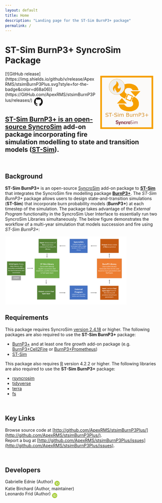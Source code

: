 ```yaml
---
layout: default
title: Home
description: "Landing page for the ST-Sim BurnP3+ package"
permalink: /
---
```


# **ST-Sim BurnP3+** SyncroSim Package

<img align="right" style="padding: 13px" width="180" src="assets/images/logo/stsimBurnP3Plus_large.png">
[![GitHub release](https://img.shields.io/github/v/release/ApexRMS/stsimBurnP3Plus.svg?style=for-the-badge&color=d68a06)](https://GitHub.com/ApexRMS/stsimBurnP3Plus/releases/)    <a href="https://github.com/ApexRMS/stsimBurnP3Plus"><img align="middle" style="padding: 1px" width="30" src="assets/images/logo/github-trans2.png">
<br>

## **ST-Sim BurnP3+** is an open-source [SyncroSim](https://syncrosim.com/) add-on package incorporating fire simulation modelling to state and transition models ([**ST-Sim**](https://docs.stsim.net/getting_started/overview.html)).

<br>

## Background

**ST-Sim BurnP3+** is an open-source [SyncroSim](https://syncrosim.com/) add-on package to [**ST-Sim**](https://docs.stsim.net/getting_started/overview.html) that integrates the SyncroSim fire modelling package [**BurnP3+**](https://burnp3.github.io/BurnP3Plus/). The _ST-Sim BurnP3+_ package allows users to design state-and-transition simulations (**ST-Sim**) that incorporate burn probability models (**BurnP3+**) at each timestep of the simulation. The package takes advantage of the _External Program_ functionality in the SyncroSim User Interface to essentially run two SyncroSim Libraries simultaneously. The below figure demonstrates the workflow of a multi-year simulation that models succession and fire using _ST-Sim BurnP3+_:

<img align="middle" style="padding: 1px" width="400" src="assets/images/multi-year-sim-flowchart.png">

<br>

## Requirements

This package requires SyncroSim [version 2.4.18](https://syncrosim.com/download/) or higher. The following packages are also required to use the **ST-Sim BurnP3+** package:

- [BurnP3+](https://github.com/BurnP3/BurnP3Plus) and at least one fire growth add-on package (e.g. [BurnP3+Cell2Fire](https://github.com/BurnP3/BurnP3PlusCell2Fire) or [BurnP3+Prometheus](https://github.com/BurnP3/BurnP3PlusPrometheus))
- [ST-Sim](https://github.com/ApexRMS/stsim)

This package also requires [R](https://cran.r-project.org/bin/windows/base/) version 4.2.2 or higher. The following libraries are also required to use the **ST-Sim BurnP3+** package:

- [rsyncrosim](https://syncrosim.github.io/rsyncrosim/)
- [tidyverse](https://www.tidyverse.org/)
- [terra](https://rspatial.org/index.html)
- [fs](https://fs.r-lib.org/)

<br>

## Key Links

Browse source code at
[http://github.com/ApexRMS/stsimBurnP3Plus/](http://github.com/ApexRMS/stsimBurnP3Plus/). <br>
Report a bug at
[http://github.com/ApexRMS/stsimBurnP3Plus/issues](http://github.com/ApexRMS/stsimBurnP3Plus/issues). <br>

<br>

## Developers

Gabrielle Ednie (Author) <a href="https://orcid.org/0000-0003-2832-3015"><img align="middle" style="padding: 0.5px" width="17" src="assets/images/ORCID.png"></a>
<br>
Katie Birchard (Author, maintainer)
<br>
Leonardo Frid (Author) <a href="https://orcid.org/0000-0002-5489-2337"><img align="middle" style="padding: 0.5px" width="17" src="assets/images/ORCID.png"></a>
